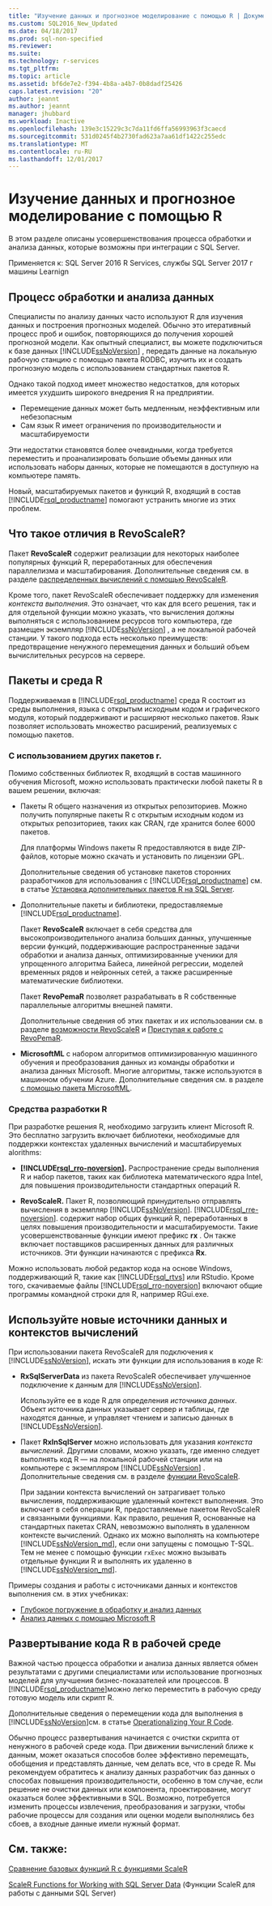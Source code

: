 ```yaml
---
title: "Изучение данных и прогнозное моделирование с помощью R | Документация Майкрософт"
ms.custom: SQL2016_New_Updated
ms.date: 04/18/2017
ms.prod: sql-non-specified
ms.reviewer: 
ms.suite: 
ms.technology: r-services
ms.tgt_pltfrm: 
ms.topic: article
ms.assetid: bf6de7e2-f394-4b8a-a4b7-0b8dadf25426
caps.latest.revision: "20"
author: jeannt
ms.author: jeannt
manager: jhubbard
ms.workload: Inactive
ms.openlocfilehash: 139e3c15229c3c7da11fd6ffa56993963f3caecd
ms.sourcegitcommit: 531d0245f4b2730fad623a7aa61df1422c255edc
ms.translationtype: MT
ms.contentlocale: ru-RU
ms.lasthandoff: 12/01/2017
---
```

# <a name="data-exploration-and-predictive-modeling-with-r"></a>Изучение данных и прогнозное моделирование с помощью R

В этом разделе описаны усовершенствования процесса обработки и анализа данных, которые возможны при интеграции с SQL Server.

Применяется к: SQL Server 2016 R Services, службы SQL Server 2017 г машины Learnign

## <a name="the-data-science-process"></a>Процесс обработки и анализа данных

Специалисты по анализу данных часто используют R для изучения данных и построения прогнозных моделей. Обычно это итеративный процесс проб и ошибок, повторяющихся до получения хорошей прогнозной модели. Как опытный специалист, вы можете подключиться к базе данных [!INCLUDE[ssNoVersion](../../includes/ssnoversion-md.md)] , передать данные на локальную рабочую станцию с помощью пакета RODBC, изучить их и создать прогнозную модель с использованием стандартных пакетов R.

Однако такой подход имеет множество недостатков, для которых имеется ухудшить широкого внедрения R на предприятии. 

+ Перемещение данных может быть медленным, неэффективным или небезопасным
+ Сам язык R имеет ограничения по производительности и масштабируемости

Эти недостатки становятся более очевидными, когда требуется переместить и проанализировать большие объемы данных или использовать наборы данных, которые не помещаются в доступную на компьютере память.

Новый, масштабируемых пакетов и функций R, входящий в состав [!INCLUDE[rsql_productname](../../includes/rsql-productname-md.md)] помогают устранить многие из этих проблем. 

## <a name="whats-different-about-revoscaler"></a>Что такое отличия в RevoScaleR?

Пакет **RevoScaleR** содержит реализации для некоторых наиболее популярных функций R, переработанных для обеспечения параллелизма и масштабирования. Дополнительные сведения см. в разделе [распределенных вычислений с помощью RevoScaleR](https://msdn.microsoft.com/microsoft-r/scaler-distributed-computing).

Кроме того, пакет RevoScaleR обеспечивает поддержку для изменения *контекста выполнения*. Это означает, что как для всего решения, так и для отдельной функции можно указать, что вычисления должны выполняться с использованием ресурсов того компьютера, где размещен экземпляр [!INCLUDE[ssNoVersion](../../includes/ssnoversion-md.md)] , а не локальной рабочей станции. У такого подхода есть несколько преимуществ: предотвращение ненужного перемещения данных и больший объем вычислительных ресурсов на сервере.

## <a name="r-environment-and-packages"></a>Пакеты и среда R

Поддерживаемая в [!INCLUDE[rsql_productname](../../includes/rsql-productname-md.md)] среда R состоит из среды выполнения, языка с открытым исходным кодом и графического модуля, который поддерживают и расширяют несколько пакетов. Язык позволяет использовать множество расширений, реализуемых с помощью пакетов.  

### <a name="using-other-r-packages"></a>С использованием других пакетов r.

Помимо собственных библиотек R, входящий в состав машинного обучения Microsoft, можно использовать практически любой пакеты R в вашем решении, включая:

+ Пакеты R общего назначения из открытых репозиториев. Можно получить популярные пакеты R с открытым исходным кодом из открытых репозиториев, таких как CRAN, где хранится более 6000 пакетов.
  
  Для платформы Windows пакеты R предоставляются в виде ZIP-файлов, которые можно скачать и установить по лицензии GPL.  
  
  Дополнительные сведения об установке пакетов сторонних разработчиков для использования с [!INCLUDE[rsql_productname](../../includes/rsql-productname-md.md)] см. в статье [Установка дополнительных пакетов R на SQL Server](../../advanced-analytics/r/install-additional-r-packages-on-sql-server.md).  
  
+ Дополнительные пакеты и библиотеки, предоставляемые [!INCLUDE[rsql_productname](../../includes/rsql-productname-md.md)].   
  
     Пакет **RevoScaleR** включает в себя средства для высокопроизводительного анализа больших данных, улучшенные версии функций, поддерживающие распространенные задачи обработки и анализа данных, оптимизированные ученики для упрощенного алгоритма Байеса, линейной регрессии, моделей временных рядов и нейронных сетей, а также расширенные математические библиотеки.  
  
     Пакет **RevoPemaR** позволяет разрабатывать в R собственные параллельные алгоритмы внешней памяти.  
  
     Дополнительные сведения об этих пакетах и их использовании см. в разделе [возможности RevoScaleR](https://msdn.microsoft.com/microsoft-r/scaler-user-guide-introduction) и [Приступая к работе с RevoPemaR](https://msdn.microsoft.com/microsoft-r/pemar-getting-started). 

+ **MicrosoftML** с набором алгоритмов оптимизированную машинного обучения и преобразования данных из команды обработки и анализа данных Microsoft. Многие алгоритмы, также используются в машинном обучении Azure. Дополнительные сведения см. в разделе [с помощью пакета MicrosoftML](../../advanced-analytics/using-the-microsoftml-package.md).

### <a name="r-development-tools"></a>Средства разработки R

При разработке решения R, необходимо загрузить клиент Microsoft R. Это бесплатно загрузить включает библиотеки, необходимые для поддержки контекстах удаленных вычислений и масштабируемых alorithms:

+ **[!INCLUDE[rsql_rro-noversion](../../includes/rsql-rro-noversion-md.md)].** Распространение среды выполнения R и набор пакетов, таких как библиотека математического ядра Intel, для повышения производительности стандартных операций R.  
  
+ **RevoScaleR.** Пакет R, позволяющий принудительно отправлять вычисления в экземпляр [!INCLUDE[ssNoVersion](../../includes/ssnoversion-md.md)]. [!INCLUDE[rsql_rre-noversion](../../includes/rsql-rre-noversion-md.md)]. содержит набор общих функций R, переработанных в целях повышения производительности и масштабируемости. Такие усовершенствованные функции имеют префикс **rx** . Он также включает поставщиков расширенных данных для различных источников. Эти функции начинаются с префикса **Rx**.

Можно использовать любой редактор кода на основе Windows, поддерживающий R, такие как [!INCLUDE[rsql_rtvs](../../includes/rsql-rtvs-md.md)] или RStudio. Кроме того, скачиваемые файлы [!INCLUDE[rsql_rro-noversion](../../includes/rsql-rro-noversion-md.md)] включают общие программы командной строки для R, например RGui.exe.

## <a name="use-new-data-sources-and-compute-contexts"></a>Используйте новые источники данных и контекстов вычислений

При использовании пакета RevoScaleR для подключения к [!INCLUDE[ssNoVersion](../../includes/ssnoversion-md.md)], искать эти функции для использования в коде R:

+ **RxSqlServerData** из пакета RevoScaleR обеспечивает улучшенное подключение к данным для [!INCLUDE[ssNoVersion](../../includes/ssnoversion-md.md)].
  
     Используйте ее в коде R для определения *источника данных*. Объект источника данных указывает сервер и таблицы, где находятся данные, и управляет чтением и записью данных в [!INCLUDE[ssNoVersion](../../includes/ssnoversion-md.md)].
  
-   Пакет **RxInSqlServer** можно использовать для указания *контекста вычислений*.  Другими словами, можно указать, где именно следует выполнять код R — на локальной рабочей станции или на компьютере с экземпляром [!INCLUDE[ssNoVersion](../../includes/ssnoversion-md.md)] .  Дополнительные сведения см. в разделе [функции RevoScaleR](https://msdn.microsoft.com/microsoft-r/scaler/scaler).
  
     При задании контекста вычислений он затрагивает только вычисления, поддерживающие удаленный контекст выполнения. Это включает в себя операции R, предоставляемые пакетом RevoScaleR и связанными функциями. Как правило, решения R, основанные на стандартных пакетах CRAN, невозможно выполнять в удаленном контексте вычислений. Однако их можно выполнять на компьютере [!INCLUDE[ssNoVersion_md](../../includes/ssnoversion-md.md)], если они запущены с помощью T-SQL. Тем не менее с помощью функции `rxExec` можно вызывать отдельные функции R и выполнять их удаленно в [!INCLUDE[ssNoVersion_md](../../includes/ssnoversion-md.md)].

Примеры создания и работы с источниками данных и контекстов выполнения см. в этих учебниках:

+ [Глубокое погружение в обработку и анализ данных](../../advanced-analytics/tutorials/deepdive-data-science-deep-dive-using-the-revoscaler-packages.md)  
+  [Анализ данных с помощью Microsoft R](https://msdn.microsoft.com/en-us/microsoft-r/data-analysis-in-microsoft-r)

## <a name="deploy-r-code-to-production"></a>Развертывание кода R в рабочей среде

Важной частью процесса обработки и анализа данных является обмен результатами с другими специалистами или использование прогнозных моделей для улучшения бизнес-показателей или процессов. В [!INCLUDE[rsql_productname](../../includes/rsql-productname-md.md)]можно легко переместить в рабочую среду готовую модель или скрипт R.

Дополнительные сведения о перемещении кода для выполнения в [!INCLUDE[ssNoVersion](../../includes/ssnoversion-md.md)]см. в статье [Operationalizing Your R Code](../../advanced-analytics/r/operationalizing-your-r-code.md).

Обычно процесс развертывания начинается с очистки скрипта от ненужного в рабочей среде кода. При движении вычислений ближе к данным, может оказаться способов более эффективно перемещать, обобщения и представлять данные, чем делать все, что в среде R.  Мы рекомендуем обратитесь к анализу данных разработчик баз данных о способах повышения производительности, особенно в том случае, если решение не очистки данных или компонента, проектирование, могут оказаться более эффективными в SQL. Возможно, потребуется изменить процессы извлечения, преобразования и загрузки, чтобы рабочие процессы для создания или оценки модели выполнялись без сбоев, а входные данные имели нужный формат.

## <a name="see-also"></a>См. также:

[Сравнение базовых функций R с функциями ScaleR](https://msdn.microsoft.com/microsoft-r/scaler/compare-base-r-scaler-functions)

[ScaleR Functions for Working with SQL Server Data](../../advanced-analytics/r/scaler-functions-for-working-with-sql-server-data.md) (Функции ScaleR для работы с данными SQL Server)
